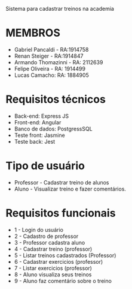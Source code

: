 Sistema para cadastrar treinos na academia

# MEMBROS
- Gabriel Pancaldi - RA:1914758
- Renan Steiger - RA:1914847
- Armando Thomazinni - RA: 2112639
- Felipe Oliveira - RA: 1914499
- Lucas Camacho: RA: 1884905


# Requisitos técnicos
- Back-end: Express JS
- Front-end: Angular
- Banco de dados: PostgressSQL
- Teste front: Jasmine
- Teste back: Jest

# Tipo de usuário

- Professor - Cadastrar treino de alunos
- Aluno - Visualizar treino e fazer comentários.

# Requisitos funcionais

- 1 - Login do usuário
- 2 - Cadastro de professor
- 3 - Professor cadastra  aluno 
- 4 - Cadastrar treino (professor)
- 5 - Listar treinos cadastrados (Professor)
- 6 - Cadastrar exercicios (professor)
- 7 - Listar exercicios (professor)
- 8 - Aluno visualiza seus treinos
- 9 - Aluno faz comentário sobre o treino
